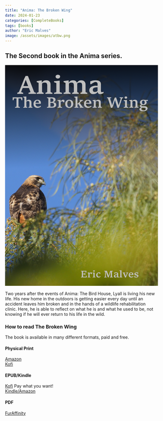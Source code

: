 ```yaml
---
title: "Anima: The Broken Wing"
date: 2024-01-23 
categories: [CompleteBooks]
tags: [books]
author: "Eric Malves"
image: /assets/images/atbw.png
---
```


## The Second book in the Anima series.

![Anima: The Broken Wing](/assets/images/atbw.png "Anima: The Broken Wing")

Two years after the events of Anima: The Bird House, Lyall is living his new life. His new home in the outdoors is getting easier every day until an accident leaves him broken and in the hands of a wildlife rehabilitation clinic. Here, he is able to reflect on what he is and what he used to be, not knowing if he will ever return to his life in the wild.

### How to read The Broken Wing

The book is available in many different formats, paid and free.

#### Physical Print
[Amazon](https://a.co/d/9ar96a0)  
[Kofi](https://ko-fi.com/s/e4fdfcf489)

#### EPUB/Kindle
[Kofi](https://ko-fi.com/s/aed8acd235) Pay what you want!  
[Kindle/Amazon](https://ko-fi.com/s/12495a1335)

#### PDF
[FurAffinity](https://www.furaffinity.net/view/58215116/)

